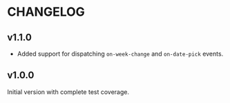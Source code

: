 # CHANGELOG

## v1.1.0
- Added support for dispatching `on-week-change` and `on-date-pick` events.

## v1.0.0
Initial version with complete test coverage.
